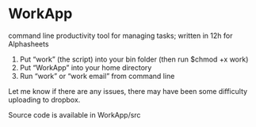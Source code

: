 # WorkApp
command line productivity tool for managing tasks; written in 12h for Alphasheets
1) Put “work” (the script) into your bin folder (then run $chmod +x work)
2) Put “WorkApp” into your home directory
3) Run “work” or “work email” from command line

Let me know if there are any issues, there may have been some difficulty uploading to dropbox.

Source code is available in WorkApp/src
